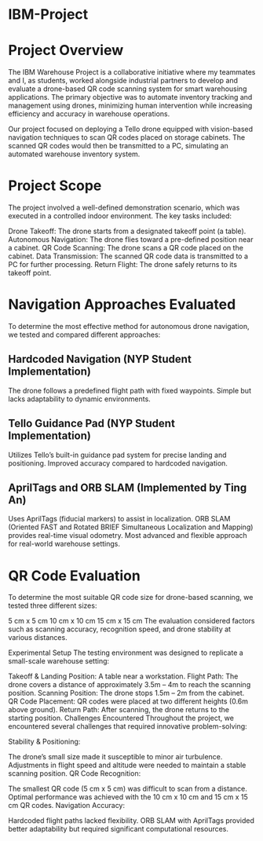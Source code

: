 # IBM-Project

# Project Overview
The IBM Warehouse Project is a collaborative initiative where my teammates and I, as students, worked alongside industrial partners to develop and evaluate a drone-based QR code scanning system for smart warehousing applications. The primary objective was to automate inventory tracking and management using drones, minimizing human intervention while increasing efficiency and accuracy in warehouse operations.

Our project focused on deploying a Tello drone equipped with vision-based navigation techniques to scan QR codes placed on storage cabinets. The scanned QR codes would then be transmitted to a PC, simulating an automated warehouse inventory system.

# Project Scope
The project involved a well-defined demonstration scenario, which was executed in a controlled indoor environment. The key tasks included:

Drone Takeoff: The drone starts from a designated takeoff point (a table).
Autonomous Navigation: The drone flies toward a pre-defined position near a cabinet.
QR Code Scanning: The drone scans a QR code placed on the cabinet.
Data Transmission: The scanned QR code data is transmitted to a PC for further processing.
Return Flight: The drone safely returns to its takeoff point.

# Navigation Approaches Evaluated
To determine the most effective method for autonomous drone navigation, we tested and compared different approaches:

## Hardcoded Navigation (NYP Student Implementation)

The drone follows a predefined flight path with fixed waypoints.
Simple but lacks adaptability to dynamic environments.

## Tello Guidance Pad (NYP Student Implementation)

Utilizes Tello’s built-in guidance pad system for precise landing and positioning.
Improved accuracy compared to hardcoded navigation.

## AprilTags and ORB SLAM (Implemented by Ting An)

Uses AprilTags (fiducial markers) to assist in localization.
ORB SLAM (Oriented FAST and Rotated BRIEF Simultaneous Localization and Mapping) provides real-time visual odometry.
Most advanced and flexible approach for real-world warehouse settings.
# QR Code Evaluation
To determine the most suitable QR code size for drone-based scanning, we tested three different sizes:

5 cm x 5 cm
10 cm x 10 cm
15 cm x 15 cm
The evaluation considered factors such as scanning accuracy, recognition speed, and drone stability at various distances.

Experimental Setup
The testing environment was designed to replicate a small-scale warehouse setting:

Takeoff & Landing Position: A table near a workstation.
Flight Path: The drone covers a distance of approximately 3.5m – 4m to reach the scanning position.
Scanning Position: The drone stops 1.5m – 2m from the cabinet.
QR Code Placement: QR codes were placed at two different heights (0.6m above ground).
Return Path: After scanning, the drone returns to the starting position.
Challenges Encountered
Throughout the project, we encountered several challenges that required innovative problem-solving:

Stability & Positioning:

The drone’s small size made it susceptible to minor air turbulence.
Adjustments in flight speed and altitude were needed to maintain a stable scanning position.
QR Code Recognition:

The smallest QR code (5 cm x 5 cm) was difficult to scan from a distance.
Optimal performance was achieved with the 10 cm x 10 cm and 15 cm x 15 cm QR codes.
Navigation Accuracy:

Hardcoded flight paths lacked flexibility.
ORB SLAM with AprilTags provided better adaptability but required significant computational resources.
